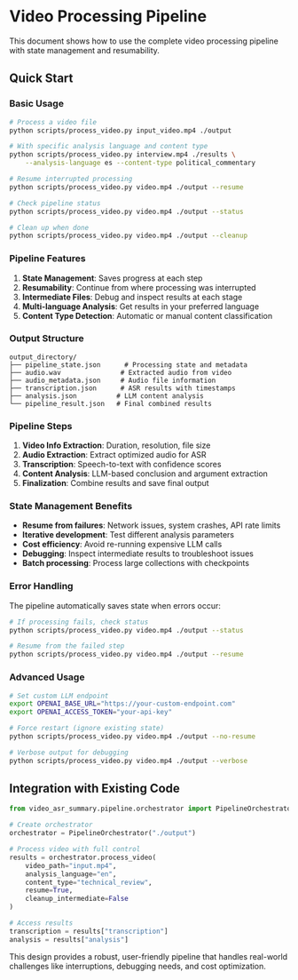 # Video Processing Pipeline

This document shows how to use the complete video processing pipeline with state management and resumability.

## Quick Start

### Basic Usage

```bash
# Process a video file
python scripts/process_video.py input_video.mp4 ./output

# With specific analysis language and content type
python scripts/process_video.py interview.mp4 ./results \
    --analysis-language es --content-type political_commentary

# Resume interrupted processing  
python scripts/process_video.py video.mp4 ./output --resume

# Check pipeline status
python scripts/process_video.py video.mp4 ./output --status

# Clean up when done
python scripts/process_video.py video.mp4 ./output --cleanup
```

### Pipeline Features

1. **State Management**: Saves progress at each step
2. **Resumability**: Continue from where processing was interrupted  
3. **Intermediate Files**: Debug and inspect results at each stage
4. **Multi-language Analysis**: Get results in your preferred language
5. **Content Type Detection**: Automatic or manual content classification

### Output Structure

```
output_directory/
├── pipeline_state.json      # Processing state and metadata
├── audio.wav               # Extracted audio from video
├── audio_metadata.json     # Audio file information  
├── transcription.json      # ASR results with timestamps
├── analysis.json          # LLM content analysis
└── pipeline_result.json   # Final combined results
```

### Pipeline Steps

1. **Video Info Extraction**: Duration, resolution, file size
2. **Audio Extraction**: Extract optimized audio for ASR
3. **Transcription**: Speech-to-text with confidence scores
4. **Content Analysis**: LLM-based conclusion and argument extraction  
5. **Finalization**: Combine results and save final output

### State Management Benefits

- **Resume from failures**: Network issues, system crashes, API rate limits
- **Iterative development**: Test different analysis parameters
- **Cost efficiency**: Avoid re-running expensive LLM calls
- **Debugging**: Inspect intermediate results to troubleshoot issues
- **Batch processing**: Process large collections with checkpoints

### Error Handling

The pipeline automatically saves state when errors occur:

```bash
# If processing fails, check status
python scripts/process_video.py video.mp4 ./output --status

# Resume from the failed step
python scripts/process_video.py video.mp4 ./output --resume
```

### Advanced Usage

```bash
# Set custom LLM endpoint
export OPENAI_BASE_URL="https://your-custom-endpoint.com"
export OPENAI_ACCESS_TOKEN="your-api-key"

# Force restart (ignore existing state)
python scripts/process_video.py video.mp4 ./output --no-resume

# Verbose output for debugging
python scripts/process_video.py video.mp4 ./output --verbose
```

## Integration with Existing Code

```python
from video_asr_summary.pipeline.orchestrator import PipelineOrchestrator

# Create orchestrator
orchestrator = PipelineOrchestrator("./output")

# Process video with full control
results = orchestrator.process_video(
    video_path="input.mp4",
    analysis_language="en", 
    content_type="technical_review",
    resume=True,
    cleanup_intermediate=False
)

# Access results
transcription = results["transcription"]
analysis = results["analysis"] 
```

This design provides a robust, user-friendly pipeline that handles real-world challenges like interruptions, debugging needs, and cost optimization.
